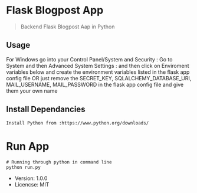 # Flask Blogpost App

> Backend Flask Blogpost Aap in Python

## Usage

For Windows go into your Control Panel/System and Security : Go to System and then Advanced System Settings : and then click on Enviroment variables below and create the environment variables listed in the flask app config file OR just remove the SECRET_KEY, SQLALCHEMY_DATABASE_URI, MAIL_USERNAME, MAIL_PASSWORD in the flask app config file and give them your own name

## Install Dependancies
```
Install Python from :https://www.python.org/downloads/ 

```
# Run App
```
# Running through python in command line
python run.py 
```
- Version: 1.0.0
- Licencse: MIT